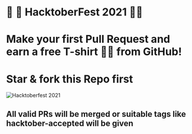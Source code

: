 # 🎃 🎯   HacktoberFest 2021  🎃🎯 
# Make your first Pull Request and earn a free T-shirt 👕👕 from GitHub!
# Star & fork this Repo first
![Hacktoberfest 2021](https://github.com/subham500071430/Hactoberfest2021-1/blob/master/hac21.png)
## All valid PRs will be merged or suitable tags like hacktober-accepted will be given 
